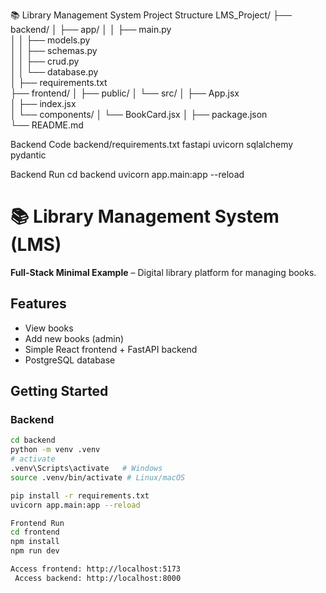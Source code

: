 📚 Library Management System
Project Structure
LMS_Project/
├── backend/
│   ├── app/
│   │   ├── main.py          
│   │   ├── models.py         
│   │   ├── schemas.py        
│   │   ├── crud.py          
│   │   └── database.py       
│   ├── requirements.txt      
├── frontend/
│   ├── public/
│   └── src/
│       ├── App.jsx          
│       ├── index.jsx         
│       └── components/
│           └── BookCard.jsx 
│   ├── package.json         
└── README.md


Backend Code 
backend/requirements.txt
fastapi
uvicorn
sqlalchemy
pydantic

Backend Run
cd backend
uvicorn app.main:app --reload

# 📚 Library Management System (LMS)

**Full-Stack Minimal Example** – Digital library platform for managing books.

## Features
- View books
- Add new books (admin)
- Simple React frontend + FastAPI backend
- PostgreSQL database

## Getting Started

### Backend
```bash
cd backend
python -m venv .venv
# activate
.venv\Scripts\activate   # Windows
source .venv/bin/activate # Linux/macOS

pip install -r requirements.txt
uvicorn app.main:app --reload

Frontend Run
cd frontend
npm install
npm run dev

Access frontend: http://localhost:5173
 Access backend: http://localhost:8000

